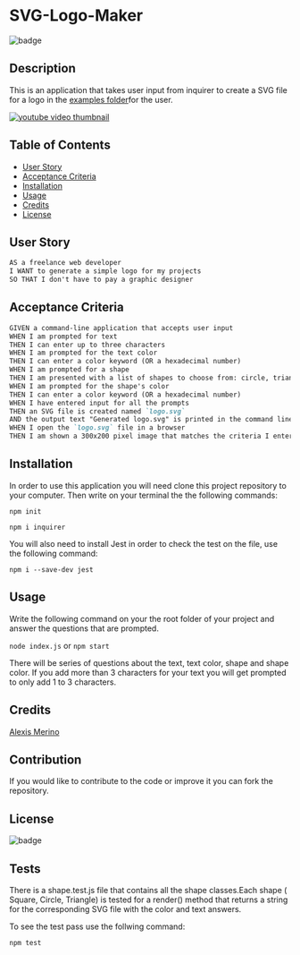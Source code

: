 # SVG-Logo-Maker

![badge](https://img.shields.io/badge/LICENSE-MIT-green)

  ## Description
  This is an application that takes user input from inquirer to create a SVG file for a logo in the [examples folder](https://github.com/AlexM745/SVG-Logo-Maker/tree/main/examples)for the user.

  [![youtube video thumbnail](https://img.youtube.com/vi/r62QdkmFXzg/0.jpg)](https://www.youtube.com/watch?v=r62QdkmFXzg)
    
  
  ## Table of Contents
  - [User Story](#user-story)
  - [Acceptance Criteria](#acceptance-criteria)
  - [Installation](#installation)
  - [Usage](#usage)
  - [Credits](#credits)
  - [License](#license)

  ## User Story

```md
AS a freelance web developer
I WANT to generate a simple logo for my projects
SO THAT I don't have to pay a graphic designer
```

## Acceptance Criteria

```md
GIVEN a command-line application that accepts user input
WHEN I am prompted for text
THEN I can enter up to three characters
WHEN I am prompted for the text color
THEN I can enter a color keyword (OR a hexadecimal number)
WHEN I am prompted for a shape
THEN I am presented with a list of shapes to choose from: circle, triangle, and square
WHEN I am prompted for the shape's color
THEN I can enter a color keyword (OR a hexadecimal number)
WHEN I have entered input for all the prompts
THEN an SVG file is created named `logo.svg`
AND the output text "Generated logo.svg" is printed in the command line
WHEN I open the `logo.svg` file in a browser
THEN I am shown a 300x200 pixel image that matches the criteria I entered
```

  ## Installation
  In order to use this application you will need clone this project repository to your computer. Then write on your terminal the the following commands:

  `npm init`

  `npm i inquirer`

  You will also need to install Jest in order to check the test on the file, use the following command:

  `npm i --save-dev jest`
  
  ## Usage
  Write the following command on your the root folder of your project and answer the questions that are prompted.

  `node index.js` or `npm start`

  There will be series of questions about the text, text color, shape and shape color. If you add more than 3 characters for your text you will get prompted to only add 1 to 3 characters.
  
  ## Credits
  [Alexis Merino](https://github.com/AlexM745)

  ## Contribution
  If you would like to contribute to the code or improve it you can fork the repository.
  
  ## License 
  
  ![badge](https://img.shields.io/badge/LICENSE-MIT-green)

  ## Tests
  There is a shape.test.js file that contains all the shape classes.Each shape ( Square, Circle, Triangle) is tested for a render() method that returns a string for the corresponding SVG file with the color and text answers. 
  
  To see the test pass use the follwing command:

  `npm test`


